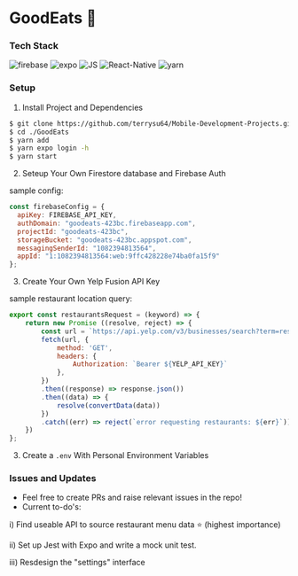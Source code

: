 <h1>GoodEats 🍔</h1>

<h3>Tech Stack</h3>
<div>
<img src="https://img.shields.io/badge/firebase-ffca28?style=for-the-badge&logo=firebase&logoColor=black" alt="firebase"></a>
<img src="https://img.shields.io/badge/Expo-1B1F23?style=for-the-badge&logo=expo&logoColor=white" alt="expo"></a>
<img src="https://img.shields.io/badge/JavaScript-323330?style=for-the-badge&logo=javascript&logoColor=F7DF1E" alt="JS"></a>
<img src="https://img.shields.io/badge/React_Native-20232A?style=for-the-badge&logo=react&logoColor=61DAFB" alt="React-Native"></a>
<img src="https://img.shields.io/badge/Yarn-2C8EBB?style=for-the-badge&logo=yarn&logoColor=white" alt="yarn"></a>
</div>
 
### Setup
1. Install Project and Dependencies
```bash
$ git clone https://github.com/terrysu64/Mobile-Development-Projects.git
$ cd ./GoodEats
$ yarn add
$ yarn expo login -h
$ yarn start
```
2. Seteup Your Own Firestore database and Firebase Auth

sample config:
```javascript
const firebaseConfig = {
  apiKey: FIREBASE_API_KEY,
  authDomain: "goodeats-423bc.firebaseapp.com",
  projectId: "goodeats-423bc",
  storageBucket: "goodeats-423bc.appspot.com",
  messagingSenderId: "1082394813564",
  appId: "1:1082394813564:web:9ffc428228e74ba0fa15f9"
};
```

3. Create Your Own Yelp Fusion API Key 

sample restaurant location query:
```javascript
export const restaurantsRequest = (keyword) => {
    return new Promise ((resolve, reject) => {
        const url = `https://api.yelp.com/v3/businesses/search?term=restaurants&location=${keyword}`
        fetch(url, {
            method: 'GET',
            headers: {
                Authorization: `Bearer ${YELP_API_KEY}`
            },
        })
        .then((response) => response.json())
        .then((data) => {
            resolve(convertData(data))
        })
        .catch((err) => reject(`error requesting restaurants: ${err}`))
    })
};
```

3. Create a `.env` With Personal Environment Variables

<h3>Issues and Updates</h3>

- Feel free to create PRs and raise relevant issues in the repo!
- Current to-do's: 

i) Find useable API to source restaurant menu data ⭐ (highest importance)

ii) Set up Jest with Expo and write a mock unit test.

iii) Resdesign the "settings" interface
